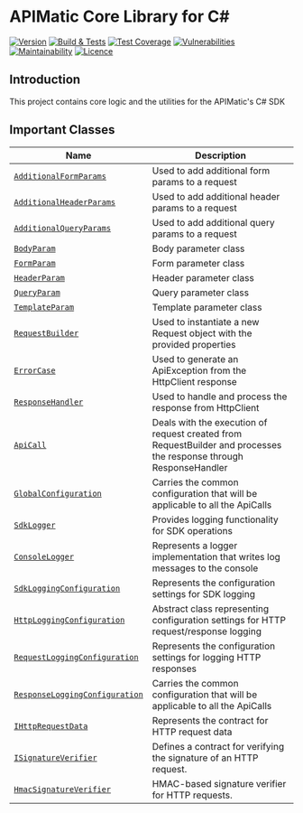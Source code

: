 # APIMatic Core Library for C#

[![Version][nuget-version]][nuget-url]
[![Build & Tests][test-badge]][test-url]
[![Test Coverage][coverage-badge]][coverage-url]
[![Vulnerabilities][vulnerabilities-badge]][vulnerabilities-url]
[![Maintainability][maintainability-badge]][maintainability-url]
[![Licence][license-badge]][license-url]

## Introduction

This project contains core logic and the utilities for the APIMatic's C# SDK

## Important Classes

| Name                                                                                                           | Description                                                                                                        |
|----------------------------------------------------------------------------------------------------------------|--------------------------------------------------------------------------------------------------------------------|
| [`AdditionalFormParams`](APIMatic.Core/Request/Parameters/AdditionalFormParams.cs)                             | Used to add additional form params to a request                                                                    |
| [`AdditionalHeaderParams`](APIMatic.Core/Request/Parameters/AdditionalHeaderParams.cs)                         | Used to add additional header params to a request                                                                  |
| [`AdditionalQueryParams`](APIMatic.Core/Request/Parameters/AdditionalQueryParams.cs)                           | Used to add additional query params to a request                                                                   |
| [`BodyParam`](APIMatic.Core/Request/Parameters/BodyParam.cs)                                                   | Body parameter class                                                                                               |
| [`FormParam`](APIMatic.Core/Request/Parameters/FormParam.cs)                                                   | Form parameter class                                                                                               |
| [`HeaderParam`](APIMatic.Core/Request/Parameters/HeaderParam.cs)                                               | Header parameter class                                                                                             |
| [`QueryParam`](APIMatic.Core/Request/Parameters/QueryParam.cs)                                                 | Query parameter class                                                                                              |
| [`TemplateParam`](APIMatic.Core/Request/Parameters/TemplateParam.cs)                                           | Template parameter class                                                                                           |
| [`RequestBuilder`](APIMatic.Core/Request/RequestBuilder.cs)                                                    | Used to instantiate a new Request object with the provided properties                                              |
| [`ErrorCase`](APIMatic.Core/Response/ErrorCase.cs)                                                             | Used to generate an ApiException from the HttpClient response                                                      |
| [`ResponseHandler`](APIMatic.Core/Response/ResponseHandler.cs)                                                 | Used to handle and process the response from HttpClient                                                            |
| [`ApiCall`](APIMatic.Core/ApiCall.cs)                                                                          | Deals with the execution of request created from RequestBuilder and processes the response through ResponseHandler |
| [`GlobalConfiguration`](APIMatic.Core/GlobalConfiguration.cs)                                                  | Carries the common configuration that will be applicable to all the ApiCalls                                       |
| [`SdkLogger`](APIMatic.Core//Utilities/Logger/SdkLogger.cs)                                                    | Provides logging functionality for SDK operations                                                                  |
| [`ConsoleLogger`](APIMatic.Core//Utilities/Logger/ConsoleLogger.cs)                                            | Represents a logger implementation that writes log messages to the console                                         |
| [`SdkLoggingConfiguration`](APIMatic.Core/Utilities/Logger/Configuration/SdkLoggingConfiguration.cs)           | Represents the configuration settings for SDK logging                                                              |
| [`HttpLoggingConfiguration`](APIMatic.Core/Utilities/Logger/Configuration/HttpLoggingConfiguration.cs)         | Abstract class representing configuration settings for HTTP request/response logging                               |
| [`RequestLoggingConfiguration`](APIMatic.Core/Utilities/Logger/Configuration/RequestLoggingConfiguration.cs)   | Represents the configuration settings for logging HTTP responses                                                   |
| [`ResponseLoggingConfiguration`](APIMatic.Core/Utilities/Logger/Configuration/ResponseLoggingConfiguration.cs) | Carries the common configuration that will be applicable to all the ApiCalls                                       |
| [`IHttpRequestData`](APIMatic.Core/Http/Abstractions/IHttpRequestData.cs) | Represents the contract for HTTP request data                                       |
| [`ISignatureVerifier`](APIMatic.Core/Security/Abstractions/ISignatureVerifier.cs) | Defines a contract for verifying the signature of an HTTP request.                                       |
| [`HmacSignatureVerifier`](APIMatic.Core/Security/SignatureVerifier/HmacSignatureVerifier.cs) | HMAC-based signature verifier for HTTP requests.                                       |

[nuget-url]: https://www.nuget.org/packages/APIMatic.Core

[nuget-version]: https://img.shields.io/nuget/v/APIMatic.Core

[nuget-downloads]: https://img.shields.io/nuget/dt/APIMatic.Core

[test-badge]: https://github.com/apimatic/core-lib-csharp/actions/workflows/test.yml/badge.svg

[test-url]: https://github.com/apimatic/core-lib-csharp/actions/workflows/test.yml

[coverage-badge]: https://sonarcloud.io/api/project_badges/measure?project=apimatic_core-lib-csharp&metric=coverage

[coverage-url]: https://sonarcloud.io/summary/new_code?id=apimatic_core-lib-csharp

[vulnerabilities-badge]: https://sonarcloud.io/api/project_badges/measure?project=apimatic_core-lib-csharp&metric=vulnerabilities

[vulnerabilities-url]: https://sonarcloud.io/summary/new_code?id=apimatic_core-lib-csharp

[maintainability-badge]: https://sonarcloud.io/api/project_badges/measure?project=apimatic_core-lib-csharp&metric=sqale_rating

[maintainability-url]: https://sonarcloud.io/summary/new_code?id=apimatic_core-lib-csharp

[license-badge]: https://img.shields.io/badge/licence-MIT-blue

[license-url]: LICENSE
